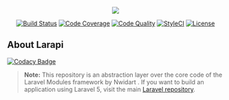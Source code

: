 <p align="center"><a href="https://laravel.com" target="_blank"><img src="https://laravel.com/assets/img/components/logo-laravel.svg"></a></p>

<p align="center">
<a href="https://travis-ci.com/deviouspk/larapi"><img src="https://travis-ci.com/deviouspk/larapi.svg?branch=master" alt="Build Status"></a>
<a href="https://scrutinizer-ci.com/g/deviouspk/larapi/"><img src="https://scrutinizer-ci.com/g/deviouspk/larapi/badges/coverage.png?b=master" alt="Code Coverage"></a>
<a href="https://scrutinizer-ci.com/g/deviouspk/larapi/"><img src="https://scrutinizer-ci.com/g/deviouspk/larapi/badges/quality-score.png?b=master" alt="Code Quality"></a>
<a href="https://github.styleci.io/repos/151496416"><img src="https://github.styleci.io/repos/151496416/shield?branch=master" alt="StyleCI"></a>
<a href="https://packagist.org/packages/laravel/framework"><img src="https://poser.pugx.org/laravel/framework/license.svg" alt="License"></a>
</p>

## About Larapi

[![Codacy Badge](https://api.codacy.com/project/badge/Grade/d7afbe618919445b9011feddc6dda45d)](https://app.codacy.com/app/deviouspk/larapi?utm_source=github.com&utm_medium=referral&utm_content=deviouspk/larapi&utm_campaign=Badge_Grade_Dashboard)

> **Note:** This repository is an abstraction layer over the core code of the Laravel Modules framework by Nwidart . If you want to build an application using Laravel 5, visit the main [Laravel repository](https://github.com/laravel/laravel).
